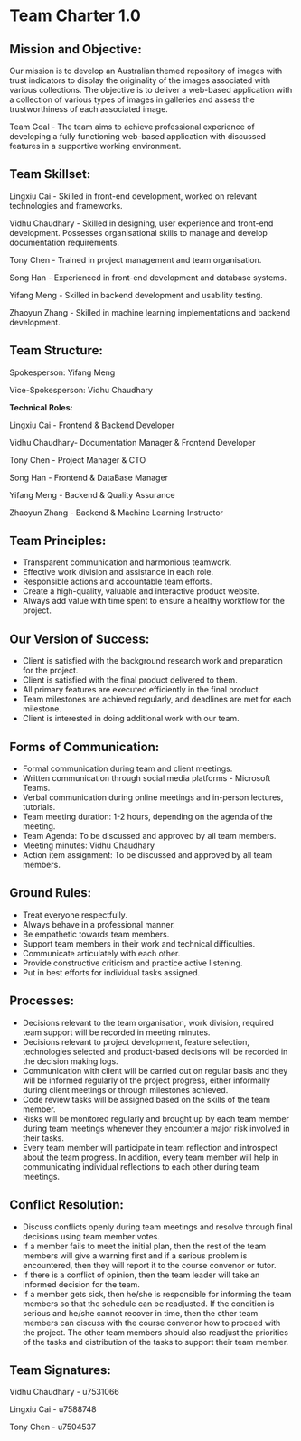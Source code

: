  # **Team Charter 1.0**

## **Mission and Objective:** 

Our mission is to develop an Australian themed repository of images with trust indicators to display the originality of the images associated with various collections. The objective is to deliver a web-based application with a collection of various types of images in galleries and assess the trustworthiness of each associated image.


Team Goal - The team aims to achieve professional experience of developing a fully functioning web-based application with discussed features in a supportive working environment.
<!--including a collection of different types of photographs arranged in galleries, sorted on the basis of their source and development.-->

## **Team Skillset:**

Lingxiu Cai - Skilled in front-end development, worked on relevant technologies and frameworks.

Vidhu Chaudhary - Skilled in designing, user experience and front-end development. Possesses organisational skills to manage and develop documentation requirements.

Tony Chen - Trained in project management and team organisation. 

Song Han - Experienced in front-end development and database systems.

Yifang Meng - Skilled in backend development and usability testing.

Zhaoyun Zhang - Skilled in machine learning implementations and backend development.

## **Team Structure:** 

Spokesperson: Yifang Meng

Vice-Spokesperson: Vidhu Chaudhary

**Technical Roles:**

Lingxiu Cai - Frontend & Backend Developer

Vidhu Chaudhary- Documentation Manager & Frontend Developer

Tony Chen - Project Manager & CTO

Song Han - Frontend & DataBase Manager

Yifang Meng - Backend & Quality Assurance

Zhaoyun Zhang - Backend & Machine Learning Instructor

## **Team Principles:**

- Transparent communication and harmonious teamwork.
- Effective work division and assistance in each role.
- Responsible actions and accountable team efforts.
- Create a high-quality, valuable and interactive product website.
- Always add value with time spent to ensure a healthy workflow for the project.

## **Our Version of Success:** 

- Client is satisfied with the background research work and preparation for the project.
- Client is satisfied with the final product delivered to them.
- All primary features are executed efficiently in the final product.
- Team milestones are achieved regularly, and deadlines are met for each milestone.
- Client is interested in doing additional work with our team.

## **Forms of Communication:** 

-	Formal communication during team and client meetings.
- Written communication through social media platforms - Microsoft Teams.
- Verbal communication during online meetings and in-person lectures, tutorials.
- Team meeting duration: 1-2 hours, depending on the agenda of the meeting.
- Team Agenda: To be discussed and approved by all team members.
- Meeting minutes: Vidhu Chaudhary
- Action item assignment: To be discussed and approved by all team members.

## **Ground Rules:**

- Treat everyone respectfully.
- Always behave in a professional manner.
- Be empathetic towards team members.
- Support team members in their work and technical difficulties.
- Communicate articulately with each other.
- Provide constructive criticism and practice active listening.
- Put in best efforts for individual tasks assigned.

## **Processes:** 

- Decisions relevant to the team organisation, work division, required team support will be recorded in meeting minutes.
- Decisions relevant to project development, feature selection, technologies selected and product-based decisions will be recorded in the decision making logs.
- Communication with client will be carried out on regular basis and they will be informed regularly of the project progress, either informally during client meetings or through milestones achieved.
- Code review tasks will be assigned based on the skills of the team member.
- Risks will be monitored regularly and brought up by each team member during team meetings whenever they encounter a major risk involved in their tasks.
- Every team member will participate in team reflection and introspect about the team progress. In addition, every team member will help in communicating individual reflections to each other during team meetings.

## **Conflict Resolution:**

- Discuss conflicts openly during team meetings and resolve through final decisions using team member votes.
- If a member fails to meet the initial plan, then the rest of the team members will give a warning first and if a serious problem is encountered, then they will report it to the course convenor or tutor. 
- If there is a conflict of opinion, then the team leader will take an informed decision for the team. 
- If a member gets sick, then he/she is responsible for informing the team members so that the schedule can be readjusted. If the condition is serious and he/she cannot recover in time, then the other team members can discuss with the course convenor how to proceed with the project. The other team members should also readjust the priorities of the tasks and distribution of the tasks to support their team member.

## **Team Signatures:**

Vidhu Chaudhary - u7531066

Lingxiu Cai - u7588748

Tony Chen - u7504537
